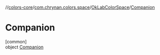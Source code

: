//[colors-core](../../../../index.md)/[com.chrynan.colors.space](../../index.md)/[OkLabColorSpace](../index.md)/[Companion](index.md)

# Companion

[common]\
object [Companion](index.md)

